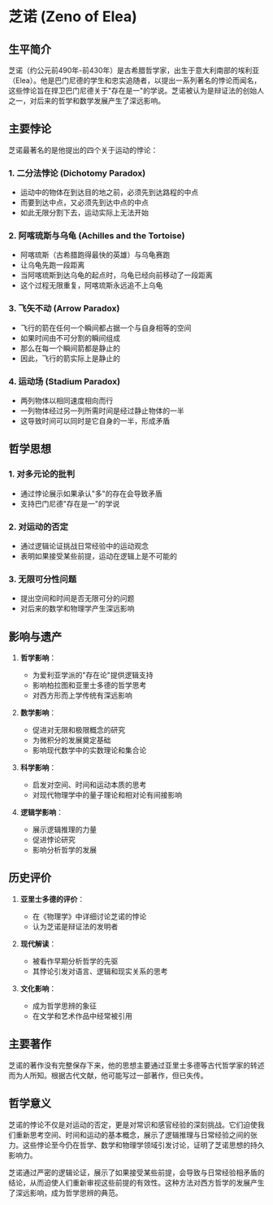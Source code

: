 # 芝诺 (Zeno of Elea)

## 生平简介

芝诺（约公元前490年-前430年）是古希腊哲学家，出生于意大利南部的埃利亚（Elea）。他是巴门尼德的学生和忠实追随者，以提出一系列著名的悖论而闻名，这些悖论旨在捍卫巴门尼德关于"存在是一"的学说。芝诺被认为是辩证法的创始人之一，对后来的哲学和数学发展产生了深远影响。

## 主要悖论

芝诺最著名的是他提出的四个关于运动的悖论：

### 1. 二分法悖论 (Dichotomy Paradox)
- 运动中的物体在到达目的地之前，必须先到达路程的中点
- 而要到达中点，又必须先到达中点的中点
- 如此无限分割下去，运动实际上无法开始

### 2. 阿喀琉斯与乌龟 (Achilles and the Tortoise)
- 阿喀琉斯（古希腊跑得最快的英雄）与乌龟赛跑
- 让乌龟先跑一段距离
- 当阿喀琉斯到达乌龟的起点时，乌龟已经向前移动了一段距离
- 这个过程无限重复，阿喀琉斯永远追不上乌龟

### 3. 飞矢不动 (Arrow Paradox)
- 飞行的箭在任何一个瞬间都占据一个与自身相等的空间
- 如果时间由不可分割的瞬间组成
- 那么在每一个瞬间箭都是静止的
- 因此，飞行的箭实际上是静止的

### 4. 运动场 (Stadium Paradox)
- 两列物体以相同速度相向而行
- 一列物体经过另一列所需时间是经过静止物体的一半
- 这导致时间可以同时是它自身的一半，形成矛盾

## 哲学思想

### 1. 对多元论的批判
- 通过悖论展示如果承认"多"的存在会导致矛盾
- 支持巴门尼德"存在是一"的学说

### 2. 对运动的否定
- 通过逻辑论证挑战日常经验中的运动观念
- 表明如果接受某些前提，运动在逻辑上是不可能的

### 3. 无限可分性问题
- 提出空间和时间是否无限可分的问题
- 对后来的数学和物理学产生深远影响

## 影响与遗产

1. **哲学影响**：
   - 为爱利亚学派的"存在论"提供逻辑支持
   - 影响柏拉图和亚里士多德的哲学思考
   - 对西方形而上学传统有深远影响

2. **数学影响**：
   - 促进对无限和极限概念的研究
   - 为微积分的发展奠定基础
   - 影响现代数学中的实数理论和集合论

3. **科学影响**：
   - 启发对空间、时间和运动本质的思考
   - 对现代物理学中的量子理论和相对论有间接影响

4. **逻辑学影响**：
   - 展示逻辑推理的力量
   - 促进悖论研究
   - 影响分析哲学的发展

## 历史评价

1. **亚里士多德的评价**：
   - 在《物理学》中详细讨论芝诺的悖论
   - 认为芝诺是辩证法的发明者

2. **现代解读**：
   - 被看作早期分析哲学的先驱
   - 其悖论引发对语言、逻辑和现实关系的思考

3. **文化影响**：
   - 成为哲学思辨的象征
   - 在文学和艺术作品中经常被引用

## 主要著作

芝诺的著作没有完整保存下来，他的思想主要通过亚里士多德等古代哲学家的转述而为人所知。根据古代文献，他可能写过一部著作，但已失传。

## 哲学意义

芝诺的悖论不仅是对运动的否定，更是对常识和感官经验的深刻挑战。它们迫使我们重新思考空间、时间和运动的基本概念，展示了逻辑推理与日常经验之间的张力。这些悖论至今仍在哲学、数学和物理学领域引发讨论，证明了芝诺思想的持久影响力。

芝诺通过严密的逻辑论证，展示了如果接受某些前提，会导致与日常经验相矛盾的结论，从而迫使人们重新审视这些前提的有效性。这种方法对西方哲学的发展产生了深远影响，成为哲学思辨的典范。